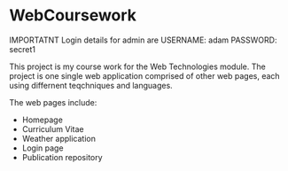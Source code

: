 # WebCoursework

IMPORTATNT Login details for admin are USERNAME: adam PASSWORD: secret1

This project is my course work for the Web Technologies module. The project is one single web application comprised of other web pages, each using differnent teqchniques and languages.

The web pages include:
- Homepage
- Curriculum Vitae
- Weather application
- Login page
- Publication repository

